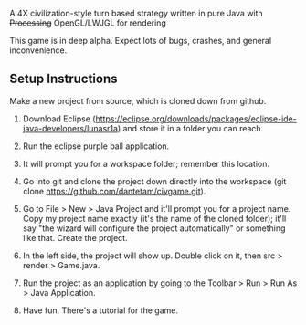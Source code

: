 A 4X civilization-style turn based strategy written in pure Java with <s>Processing</s> OpenGL/LWJGL for rendering

This game is in deep alpha. Expect lots of bugs, crashes, and general inconvenience.

## Setup Instructions

Make a new project from source, which is cloned down from github.

1. Download Eclipse (https://eclipse.org/downloads/packages/eclipse-ide-java-developers/lunasr1a) and store it in a folder you can reach.

2. Run the eclipse purple ball application.

3. It will prompt you for a workspace folder; remember this location.

4. Go into git and clone the project down directly into the workspace (git clone https://github.com/dantetam/civgame.git).

5. Go to File > New > Java Project and it'll prompt you for a project name. Copy my project name exactly (it's the name of the cloned folder); it'll say "the wizard will configure the project automatically" or something like that. Create the project.

6. In the left side, the project will show up. Double click on it, then src > render > Game.java.

7. Run the project as an application by going to the Toolbar > Run > Run As > Java Application.

8. Have fun. There's a tutorial for the game.